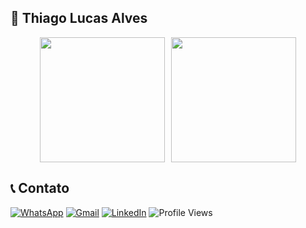 ## 🚀 Thiago Lucas Alves

<div style="display: flex; flex-wrap: wrap; justify-content: center; gap: 10px;">
  <img height="200" src="https://github-readme-stats.vercel.app/api?username=couvev&show_icons=true&theme=dark" />
  <img height="200" src="https://github-readme-stats.vercel.app/api/top-langs?username=couvev&theme=dark&size_weight=0.5&count_weight=0.5&layout=compact&langs_count=8&card_width=320" />
</div>

## 📞 Contato 

[![WhatsApp](https://img.shields.io/badge/WhatsApp-25D366?style=for-the-badge&logo=whatsapp&logoColor=white)](https://wa.me/5561998604155)
[![Gmail](https://img.shields.io/badge/Gmail-D14836?style=for-the-badge&logo=gmail&logoColor=white)](mailto:thiagolcsalves@gmail.com)
[![LinkedIn](https://img.shields.io/badge/LinkedIn-0077B5?style=for-the-badge&logo=linkedin&logoColor=white)](https://www.linkedin.com/in/thiagolucasalves/)
![Profile Views](https://komarev.com/ghpvc/?username=couvev&style=for-the-badge&color=brightgreen)

